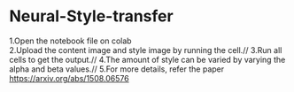 # Neural-Style-transfer

1.Open the notebook file on colab <br />
2.Upload the content image and style image by running the cell.//
3.Run all cells to get the output.//
4.The amount of style can be varied by varying the alpha and beta values.//
5.For more details, refer the paper https://arxiv.org/abs/1508.06576
